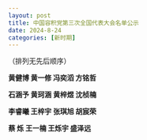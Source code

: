 ```yaml
---
layout: post
title: 中国容积党第三次全国代表大会名单公示
date: 2024-8-24
categories: [新时期]
---
```

（排列无先后顺序）

**黄健博 黄一修 冯奕滔 方铭哲**

**石涵予 黄珂涵 黄梓煜 沈桢楠**

**李睿曦 王梓宇 张琪旭 胡宸荣**

**蔡    烁 王一楠 王烁宇 盛泽远**
